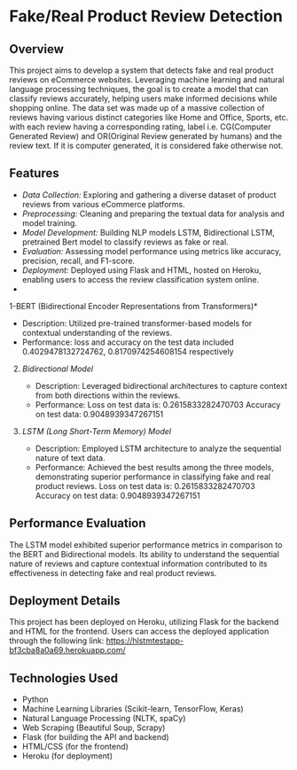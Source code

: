 # Fake/Real Product Review Detection

## Overview

This project aims to develop a system that detects fake and real product reviews on eCommerce websites. Leveraging machine learning and natural language processing techniques, the goal is to create a model that can classify reviews accurately, helping users make informed decisions while shopping online.
The data set was made up of a massive collection of reviews having various distinct categories like Home and Office, Sports, etc. with each review having a corresponding rating, label i.e. CG(Computer Generated Review) and OR(Original Review generated by humans) and the review text.
If it is computer generated, it is considered fake otherwise not.
## Features

- *Data Collection:* Exploring and gathering a diverse dataset of product reviews from various eCommerce platforms.
- *Preprocessing:* Cleaning and preparing the textual data for analysis and model training.
- *Model Development:* Building NLP models LSTM, Bidirectional LSTM, pretrained Bert model to classify reviews as fake or real.
- *Evaluation:* Assessing model performance using metrics like accuracy, precision, recall, and F1-score.
- *Deployment:* Deployed using Flask and HTML, hosted on Heroku, enabling users to access the review classification system online.
- 
1-BERT (Bidirectional Encoder Representations from Transformers)*
   - Description: Utilized pre-trained transformer-based models for contextual understanding of the reviews.
   - Performance: loss and accuracy on the test data included 0.4029478132724762, 0.8170974254608154 respectively
     
2. *Bidirectional Model*
   - Description: Leveraged bidirectional architectures to capture context from both directions within the reviews.
   - Performance: Loss on test data is: 0.2615833282470703
                  Accuracy on test data: 0.9048939347267151

3. *LSTM (Long Short-Term Memory) Model*
   - Description: Employed LSTM architecture to analyze the sequential nature of text data.
   - Performance: Achieved the best results among the three models, demonstrating superior performance in classifying fake and real product reviews.
     Loss on test data is: 0.2615833282470703
     Accuracy on test data: 0.9048939347267151
  

## Performance Evaluation

The LSTM model exhibited superior performance metrics in comparison to the BERT and Bidirectional models. Its ability to understand the sequential nature of reviews and capture contextual information contributed to its effectiveness in detecting fake and real product reviews.

## Deployment Details

This project has been deployed on Heroku, utilizing Flask for the backend and HTML for the frontend. Users can access the deployed application through the following link: https://hlstmtestapp-bf3cba8a0a69.herokuapp.com/

## Technologies Used

- Python
- Machine Learning Libraries (Scikit-learn, TensorFlow, Keras)
- Natural Language Processing (NLTK, spaCy)
- Web Scraping (Beautiful Soup, Scrapy)
- Flask (for building the API and backend)
- HTML/CSS (for the frontend)
- Heroku (for deployment)
